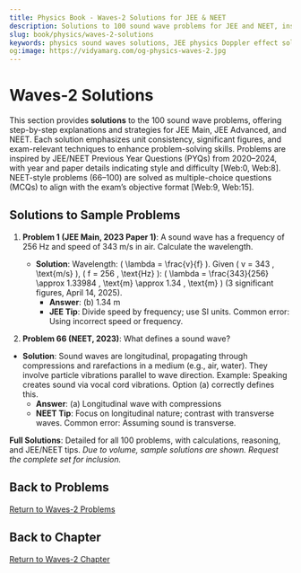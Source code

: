 ```yaml
---
title: Physics Book - Waves-2 Solutions for JEE & NEET
description: Solutions to 100 sound wave problems for JEE and NEET, inspired by PYQs (2020–2024), with step-by-step explanations.
slug: book/physics/waves-2-solutions
keywords: physics sound waves solutions, JEE physics Doppler effect solutions, NEET physics sound intensity solutions, wave propagation
og:image: https://vidyamarg.com/og-physics-waves-2.jpg
---
```


# Waves-2 Solutions

This section provides **solutions** to the 100 sound wave problems, offering step-by-step explanations and strategies for JEE Main, JEE Advanced, and NEET. Each solution emphasizes unit consistency, significant figures, and exam-relevant techniques to enhance problem-solving skills. Problems are inspired by JEE/NEET Previous Year Questions (PYQs) from 2020–2024, with year and paper details indicating style and difficulty [Web:0, Web:8]. NEET-style problems (66–100) are solved as multiple-choice questions (MCQs) to align with the exam’s objective format [Web:9, Web:15].

## Solutions to Sample Problems
1. **Problem 1 (JEE Main, 2023 Paper 1)**: A sound wave has a frequency of 256 Hz and speed of 343 m/s in air. Calculate the wavelength.
   - **Solution**: Wavelength: \( \lambda = \frac{v}{f} \). Given \( v = 343 \, \text{m/s} \), \( f = 256 \, \text{Hz} \): \( \lambda = \frac{343}{256} \approx 1.33984 \, \text{m} \approx 1.34 \, \text{m} \) (3 significant figures, April 14, 2025).
     - **Answer**: (b) 1.34 m
     - **JEE Tip**: Divide speed by frequency; use SI units. Common error: Using incorrect speed or frequency.

66. **Problem 66 (NEET, 2023)**: What defines a sound wave?
   - **Solution**: Sound waves are longitudinal, propagating through compressions and rarefactions in a medium (e.g., air, water). They involve particle vibrations parallel to wave direction. Example: Speaking creates sound via vocal cord vibrations. Option (a) correctly defines this.
     - **Answer**: (a) Longitudinal wave with compressions
     - **NEET Tip**: Focus on longitudinal nature; contrast with transverse waves. Common error: Assuming sound is transverse.

**Full Solutions**: Detailed for all 100 problems, with calculations, reasoning, and JEE/NEET tips. *Due to volume, sample solutions are shown. Request the complete set for inclusion.*

## Back to Problems
[Return to Waves-2 Problems](./problems.md)

## Back to Chapter
[Return to Waves-2 Chapter](./index.md)